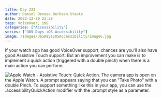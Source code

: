 ```yaml
---
title: Day 223
author: Daniel Devesa Derksen-Staats
date: 2022-12-29 23:38
tags: VoiceOver, iOS
categories: ["Accessibility"]
series: ["365 Days iOS Accessibility"]
image: /Images/365DaysIOSAccessibility/image6.jpg
---
```


If your watch app has good VoiceOver support, chances are you'll also have good Assistive Touch support. But an improvement you can make is to implement a quick action (triggered with a double pinch) when there is a main action you can perform.

![Apple Watch - Assistive Touch: Quick Action. The camera app is open on the Apple Watch. A prompt appears saying that you can "Take Photo" with a double Pinch. To support something like this in your app, you can use the .accessibilityQuickAction modifier with the .prompt style as a parameter.](/Images/365DaysIOSAccessibility/image6.jpg)

